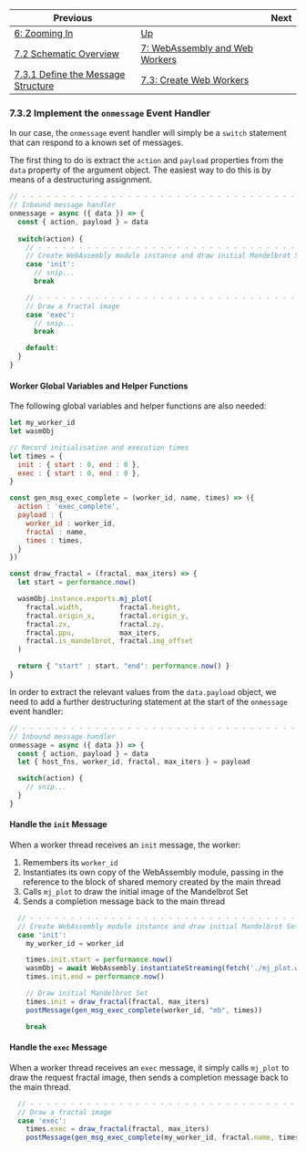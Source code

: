 | Previous | | Next
|---|---|---
| [6: Zooming In](../../../06%20Zoom%20Image/) | [Up](../../../) | 
| [7.2 Schematic Overview](../../02/) | [7: WebAssembly and Web Workers](../../) | 
| [7.3.1 Define the Message Structure](../01/) | [7.3: Create Web Workers](../) | 

### 7.3.2 Implement the `onmessage` Event Handler

In our case, the `onmessage` event handler will simply be a `switch` statement that can respond to a known set of messages.

The first thing to do is extract the `action` and `payload` properties from the `data` property of the argument object.  The easiest way to do this is by means of a destructuring assignment.

```javascript
// - - - - - - - - - - - - - - - - - - - - - - - - - - - - - - - - - - - - - - - - - - - - - - - - - - - - - - - - - - -
// Inbound message handler
onmessage = async ({ data }) => {
  const { action, payload } = data
  
  switch(action) {
    // - - - - - - - - - - - - - - - - - - - - - - - - - - - - - - - - - - - - - - - - - - - - - - - - - - - - - - - - -
    // Create WebAssembly module instance and draw initial Mandelbrot Set
    case 'init':
      // snip...
      break

    // - - - - - - - - - - - - - - - - - - - - - - - - - - - - - - - - - - - - - - - - - - - - - - - - - - - - - - - - -
    // Draw a fractal image
    case 'exec':
      // snip...
      break

    default:
  }
}
```

#### Worker Global Variables and Helper Functions

The following global variables and helper functions are also needed:

```javascript
let my_worker_id
let wasmObj

// Record initialisation and execution times
let times = {
  init : { start : 0, end : 0 },
  exec : { start : 0, end : 0 },
}

const gen_msg_exec_complete = (worker_id, name, times) => ({
  action : 'exec_complete',
  payload : {
    worker_id : worker_id,
    fractal : name,
    times : times,
  }
})

const draw_fractal = (fractal, max_iters) => {
  let start = performance.now()

  wasmObj.instance.exports.mj_plot(
    fractal.width,         fractal.height,
    fractal.origin_x,      fractal.origin_y,
    fractal.zx,            fractal.zy,
    fractal.ppu,           max_iters,
    fractal.is_mandelbrot, fractal.img_offset
  )

  return { "start" : start, "end": performance.now() }
}
```

In order to extract the relevant values from the `data.payload` object, we need to add a further destructuring statement at the start of the `onmessage` event handler:

```javascript
// - - - - - - - - - - - - - - - - - - - - - - - - - - - - - - - - - - - - - - - - - - - - - - - - - - - - - - - - - - -
// Inbound message handler
onmessage = async ({ data }) => {
  const { action, payload } = data
  let { host_fns, worker_id, fractal, max_iters } = payload

  switch(action) {
    // snip...
  }
}
```

#### Handle the `init` Message

When a worker thread receives an `init` message, the worker:

1. Remembers its `worker_id`
1. Instantiates its own copy of the WebAssembly module, passing in the reference to the block of shared memory created by the main thread
1. Calls `mj_plot` to draw the initial image of the Mandelbrot Set
1. Sends a completion message back to the main thread

```javascript
  // - - - - - - - - - - - - - - - - - - - - - - - - - - - - - - - - - - - - - - - - - - - - - - - - - - - - - - - - -
  // Create WebAssembly module instance and draw initial Mandelbrot Set
  case 'init':
    my_worker_id = worker_id

    times.init.start = performance.now()
    wasmObj = await WebAssembly.instantiateStreaming(fetch('./mj_plot.wasm'), host_fns)
    times.init.end = performance.now()

    // Draw initial Mandelbrot Set
    times.init = draw_fractal(fractal, max_iters)
    postMessage(gen_msg_exec_complete(worker_id, "mb", times))

    break
```

#### Handle the `exec` Message

When a worker thread receives an `exec` message, it simply calls `mj_plot` to draw the request fractal image, then sends a completion message back to the main thread.

```javascript
  // - - - - - - - - - - - - - - - - - - - - - - - - - - - - - - - - - - - - - - - - - - - - - - - - - - - - - - - - -
  // Draw a fractal image
  case 'exec':
    times.exec = draw_fractal(fractal, max_iters)
    postMessage(gen_msg_exec_complete(my_worker_id, fractal.name, times))
```


